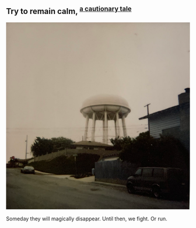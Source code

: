 ## Try to remain calm, <sup>[a cautionary tale](https://www.imdb.com/title/tt0114069/)</sup>

![run!](/media/TickReference1.png)

Someday they will magically disappear. Until then, we fight. Or run.

